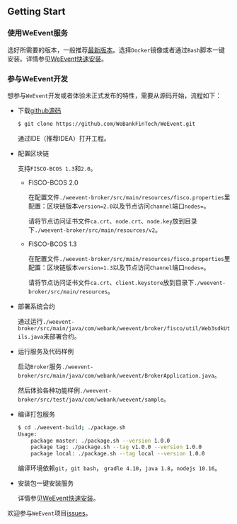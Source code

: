 ## Getting Start

### 使用WeEvent服务

选好所需要的版本，一般推荐[最新版本](https://github.com/WeBankFinTech/WeEvent/releases)。选择`Docker`镜像或者通过`Bash`脚本一键安装。详情参见[WeEvent快速安装](../install/quickinstall.html)。

### 参与WeEvent开发

想参与`WeEvent`开发或者体验未正式发布的特性，需要从源码开始，流程如下：

- 下载[github源码](https://github.com/WeBankFinTech/WeEvent)

  ```bash
  $ git clone https://github.com/WeBankFinTech/WeEvent.git
  ```

  通过IDE（推荐IDEA）打开工程。

- 配置区块链

  支持`FISCO-BCOS 1.3`和`2.0`。
  
  - FISCO-BCOS 2.0
  
    在配置文件`./weevent-broker/src/main/resources/fisco.properties`里配置：区块链版本`version=2.0`以及节点访问`channel`端口`nodes=`。
  
    请将节点访问证书文件`ca.crt`、`node.crt`、`node.key`放到目录下`./weevent-broker/src/main/resources/v2`。
  
  - FISCO-BCOS 1.3
  
    在配置文件`./weevent-broker/src/main/resources/fisco.properties`里配置：区块链版本`version=1.3`以及节点访问`Channel`端口`nodes=`。
  
    请将节点访问证书文件`ca.crt`、`client.keystore`放到目录下`./weevent-broker/src/main/resources`。
  
- 部署系统合约

  通过运行`./weevent-broker/src/main/java/com/webank/weevent/broker/fisco/util/Web3sdkUtils.java`来部署合约。
  
- 运行服务及代码样例

  启动`Broker`服务`./weevent-broker/src/main/java/com/webank/weevent/BrokerApplication.java`。
  
  然后体验各种功能样例`./weevent-broker/src/test/java/com/webank/weevent/sample`。
  
- 编译打包服务

  ```bash
  $ cd ./weevent-build; ./package.sh
  Usage:
      package master: ./package.sh --version 1.0.0
      package tag: ./package.sh --tag v1.0.0 --version 1.0.0
      package local: ./package.sh --tag local --version 1.0.0
  ```

  编译环境依赖`git`，`git bash`， `gradle 4.10`，`java 1.8`，`nodejs 10.16`。

- 安装包一键安装服务

  详情参见[WeEvent快速安装](../install/quickinstall.html)。


欢迎参与`WeEvent`项目[issues](https://github.com/WeBankFinTech/WeEvent/issues)。


